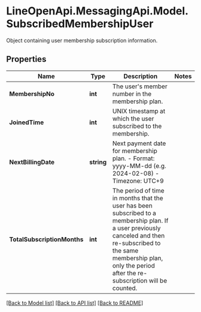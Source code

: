 # LineOpenApi.MessagingApi.Model.SubscribedMembershipUser
Object containing user membership subscription information.

## Properties

Name | Type | Description | Notes
------------ | ------------- | ------------- | -------------
**MembershipNo** | **int** | The user&#39;s member number in the membership plan. | 
**JoinedTime** | **int** | UNIX timestamp at which the user subscribed to the membership. | 
**NextBillingDate** | **string** | Next payment date for membership plan. - Format: yyyy-MM-dd (e.g. 2024-02-08) - Timezone: UTC+9  | 
**TotalSubscriptionMonths** | **int** | The period of time in months that the user has been subscribed to a membership plan. If a user previously canceled and then re-subscribed to the same membership plan, only the period after the re-subscription will be counted. | 

[[Back to Model list]](../README.md#documentation-for-models) [[Back to API list]](../README.md#documentation-for-api-endpoints) [[Back to README]](../README.md)

